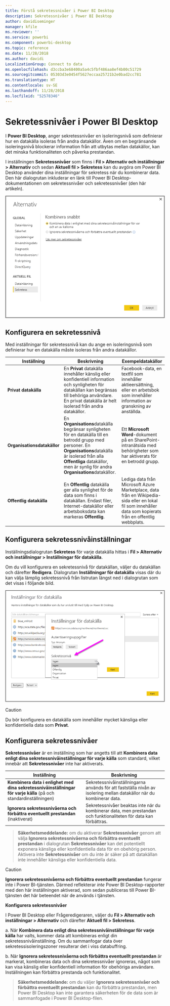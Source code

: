 ```yaml
---
title: Förstå sekretessnivåer i Power BI Desktop
description: Sekretessnivåer i Power BI Desktop
author: davidiseminger
manager: kfile
ms.reviewer: ''
ms.service: powerbi
ms.component: powerbi-desktop
ms.topic: reference
ms.date: 11/28/2018
ms.author: davidi
LocalizationGroup: Connect to data
ms.openlocfilehash: d3ccba3e68400a5a4c5fbf486aa8ef4b00c51729
ms.sourcegitcommit: 05303d3e0454f5627eccaa25721b2e0bad2cc781
ms.translationtype: HT
ms.contentlocale: sv-SE
ms.lasthandoff: 11/28/2018
ms.locfileid: "52578346"
---
```

# <a name="power-bi-desktop-privacy-levels"></a>Sekretessnivåer i Power BI Desktop
I **Power BI Desktop**, anger sekretessnivåer en isoleringsnivå som definierar hur en datakälla isoleras från andra datakällor. Även om en begränsande isoleringsnivå blockerar information från att utbytas mellan datakällor, kan det minska funktionaliteten och påverka prestandan.

I inställningen **Sekretessnivåer** som finns i **Fil > Alternativ och inställningar > Alternativ** och sedan **Aktuell fil > Sekretess** kan du avgöra om Power BI Desktop använder dina inställningar för sekretess när du kombinerar data. Den här dialogrutan inkluderar en länk till Power BI Desktop-dokumentationen om sekretessnivåer och sekretessnivåer (den här artikeln).

![](media/desktop-privacy-levels/desktop_privacylevels1.png)

## <a name="configure-a-privacy-level"></a>Konfigurera en sekretessnivå
Med inställningar för sekretessnivå kan du ange en isoleringsnivå som definierar hur en datakälla måste isoleras från andra datakällor.

| Inställning | Beskrivning | Exempeldatakällor |
| --- | --- | --- |
| **Privat datakälla** |En **Privat** datakälla innehåller känslig eller konfidentiell information och synligheten för datakällan kan begränsas till behöriga användare. En privat datakälla är helt isolerad från andra datakällor. |Facebook-data, en textfil som innehåller aktieersättning, eller en arbetsbok som innehåller information av granskning av anställda. |
| **Organisationsdatakällor** |En **Organisations**datakälla begränsar synligheten för en datakälla till en betrodd grupp med personer. En **Organisations**datakälla är isolerad från alla **Offentliga** datakällor, men är synlig för andra **Organisations**datakällor. |Ett **Microsoft Word**-dokument på en SharePoint-intranätsida med behörigheter som har aktiverats för en betrodd grupp. |
| **Offentlig datakälla** |En **Offentlig** datakälla ger alla synlighet för de data som finns i datakällan. Endast filer, Internet-datakällor eller arbetsboksdata kan markeras **Offentlig**. |Lediga data från Microsoft Azure Marketplace, data från en Wikipedia-sida eller en lokal fil som innehåller data som kopierats från en offentlig webbplats. |

## <a name="configure-privacy-level-settings"></a>Konfigurera sekretessnivåinställningar
Inställningsdialogrutan **Sekretess** för varje datakälla hittas i **Fil > Alternativ och inställningar > Inställningar för datakälla**.

Om du vill konfigurera en sekretessnivå för datakällan, väljer du datakällan och därefter **Redigera**. Dialogrutan **Inställningar för datakälla** visas där du kan välja lämplig sekretessnivå från listrutan längst ned i dialogrutan som det visas i följande bild.

![](media/desktop-privacy-levels/desktop_privacylevels2.png)

> [!CAUTION]
> Du bör konfigurera en datakälla som innehåller mycket känsliga eller konfidentiella data som **Privat**.
> 

## <a name="configure-privacy-levels"></a>Konfigurera sekretessnivåer
**Sekretessnivåer** är en inställning som har angetts till att **Kombinera data enligt dina sekretessnivåinställningar för varje källa** som standard, vilket innebär att **Sekretessnivåer** inte har aktiverats.

| Inställning | Beskrivning |
| --- | --- |
| **Kombinera data i enlighet med dina sekretessnivåinställningar för varje källa** (på och standardinställningen) |Sekretessnivåinställningarna används för att fastställa nivån av isolering mellan datakällor när du kombinerar data. |
| **Ignorera sekretessnivåerna och förbättra eventuellt prestandan** (inaktiverat) |Sekretessnivåer beaktas inte när du kombinerar data, men prestandan och funktionaliteten för data kan förbättras. |

> **Säkerhetsmeddelande:** om du aktiverar **Sekretessnivåer** genom att välja **Ignorera sekretessnivåerna och förbättra eventuellt prestandan** i dialogrutan **Sekretessnivåer** kan det potentiellt exponera känsliga eller konfidentiella data för en obehörig person. Aktivera inte **Sekretessnivåer** om du inte är säker på att datakällan inte innehåller känsliga eller konfidentiella data.
> 
> 

> [!CAUTION]
> **Ignorera sekretessnivåerna och förbättra eventuellt prestandan** fungerar inte i Power BI-tjänsten. Därmed reflekterar *inte* Power BI Desktop-rapporter med den här inställningen aktiverad, som sedan publiceras till Power BI-tjänsten det här beteendet när de används i tjänsten.
> 

**Konfigurera sekretessnivåer**

I Power BI Desktop eller Frågeredigeraren, väljer du **Fil > Alternativ och inställningar > Alternativ** och därefter **Aktuell fil > Sekretess**.

a. När **Kombinera data enligt dina sekretessnivåinställningar för varje källa** har valts, kommer data att kombineras enligt din sekretessnivåinställning. Om du sammanfogar data över sekretessisoleringszoner resulterar det i viss databuffring.

b. När **Ignorera sekretessnivåerna och förbättra eventuellt prestandan** är markerat, kombineras data och dina sekretessnivåer ignoreras, något som kan visa känslig eller konfidentiell information för obehöriga användare. Inställningen kan förbättra prestanda och funktionalitet.

> **Säkerhetsmeddelande:** om du väljer **Ignorera sekretessnivåer och förbättra eventuellt prestandan** kan du förbättra prestandan, men Power BI Desktop kan inte garantera säkerheten för de data som är sammanfogade i Power BI Desktop-filen.
> 
> 

